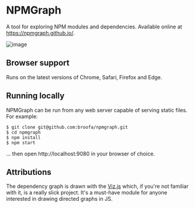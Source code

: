 # NPMGraph

A tool for exploring NPM modules and dependencies.  Available online at https://npmgraph.github.io/.

![image](https://user-images.githubusercontent.com/164050/31836231-6ab6faca-b589-11e7-9bb9-00ee0b8d90b4.png)

## Browser support

Runs on the latest versions of Chrome, Safari, Firefox and Edge.

## Running locally

NPMGraph can be run from any web server capable of serving static files.  For
example:

```shell
$ git clone git@github.com:broofa/npmgraph.git
$ cd npmgraph
$ npm install
$ npm start
```

... then open http://localhost:9080 in your browser of choice.

## Attributions

The dependency graph is drawn with the [Viz.js](https://github.com/mdaines/viz.js/) which, if you're not familiar with it, is a really slick project.  It's a must-have module for anyone interested in drawing directed graphs in JS.
